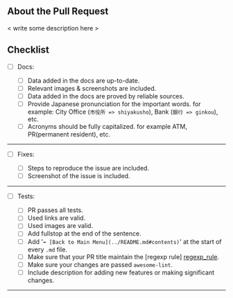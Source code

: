 ## About the Pull Request

< write some description here >

## Checklist

- [ ] Docs:

  - [ ] Data added in the docs are up-to-date.
  - [ ] Relevant images & screenshots are included.
  - [ ] Data added in the docs are proved by reliable sources.
  - [ ] Provide Japanese pronunciation for the important words. for example: City Office (`市役所 => shiyakusho`), Bank (`銀行 => ginkou`), etc.
  - [ ] Acronyms should be fully capitalized. for example ATM, PR(permanent resident), etc.

---

- [ ] Fixes:

  - [ ] Steps to reproduce the issue are included.
  - [ ] Screenshot of the issue is included.

---

- [ ] Tests:

  - [ ] PR passes all tests.
  - [ ] Used links are valid.
  - [ ] Used images are valid.
  - [ ] Add fullstop at the end of the sentence.
  - [ ] Add '`⬅️ [Back to Main Menu](../README.md#contents)`' at the start of every `.md` file.
  - [ ] Make sure that your PR title maintain the [regexp rule] [regexp_rule].
  - [ ] Make sure your changes are passed `awesome-lint`.
  - [ ] Include description for adding new features or making significant changes.

---

<!-- markdown-link-check-disable -->
[regexp_rule]: https://github.com/IshmamAbir/Bangladeshis-in-Japan-Hub/blob/main/.github/workflows/pr-title.yml#L17
<!-- markdown-link-check-enable -->
